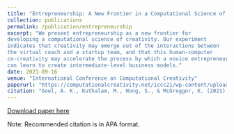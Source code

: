 ```yaml
---
title: "Entrepreneurship: A New Frontier in a Computational Science of Creativity"
collection: publications
permalink: /publication/entrepreneurship
excerpt: "We present entrepreneurship as a new frontier for
developing a computational science of creativity. Our experiment
indicates that creativity may emerge out of the interactions between
the virtual coach and a startup team, and that this human-computer
co-creativity may accelerate the process by which a novice entrepreneurs
can learn to create intermediate-level business models."
date: 2021-09-16
venue: "International Conference on Computational Creativity"
paperurl: "https://computationalcreativity.net/iccc21/wp-content/uploads/2021/09/ICCC_2021_paper_38.pdf"
citation: "Goel, A. K., Kuthalam, M., Hong, S., & McGreggor, K. (2021). Entrepreneurship: A New Frontier in a Computational Science of Creativity. In ICCC (pp. 367-376)."
---
```

[Download paper here](https://computationalcreativity.net/iccc21/wp-content/uploads/2021/09/ICCC_2021_paper_38.pdf)

Note: Recommended citation is in APA format.

